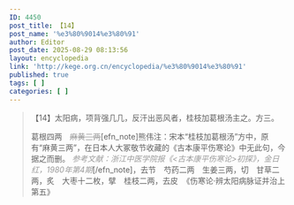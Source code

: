 ```yaml
---
ID: 4450
post_title: 【14】
post_name: '%e3%80%9014%e3%80%91'
author: Editor
post_date: 2025-08-29 08:13:56
layout: encyclopedia
link: 'http://kege.org.cn/encyclopedia/%e3%80%9014%e3%80%91'
published: true
tags: [ ]
categories: [ ]
---
```

<blockquote>【14】太阳病，项背强几几，反汗出恶风者，桂枝加葛根汤主之。方三。

葛根四两　<span style="color: #999999;"><del>麻黄三两</del></span>[efn_note]熊伟注：宋本“桂枝加葛根汤”方中，原有“麻黄三两”，在日本人大冢敬节收藏的《古本康平伤寒论》中无此句，今据之而删。<span style="color: #999999;"><em> 参考文献：浙江中医学院报《&lt;古本康平伤寒论&gt;初探》，金日红，1980年第4期</em></span>[/efn_note]，去节　芍药二两　生姜三两，切　甘草二两，炙　大枣十二枚，擘　桂枝二两，去皮  《伤寒论·辨太阳病脉证并治上第五》</blockquote>
&nbsp;